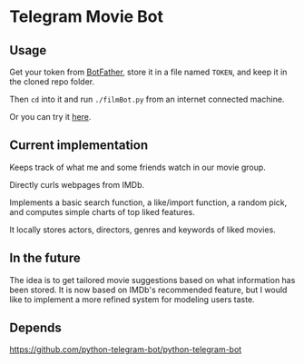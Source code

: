 # Telegram Movie Bot

## Usage

Get your token from [BotFather](https://telegram.me/botfather), store it in a
file named `TOKEN`, and keep it in the cloned repo folder.

Then `cd` into it and run `./filmBot.py` from an internet connected machine.

Or you can try it [here](http://telegram.me/vipmovieselectbot).

## Current implementation

Keeps track of what me and some friends watch in our movie group.

Directly curls webpages from IMDb.

Implements a basic search function, a like/import function, a random pick, and computes simple
charts of top liked features.

It locally stores actors, directors, genres and keywords of liked movies.

## In the future

The idea is to get tailored movie suggestions based on what information has been
stored. It is now based on IMDb's recommended feature, but I would like to implement a more refined system for modeling users taste.

## Depends

https://github.com/python-telegram-bot/python-telegram-bot

